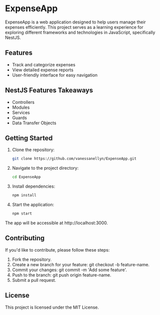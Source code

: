 # ExpenseApp
ExpenseApp is a web application designed to help users manage their expenses efficiently. This project serves as a learning experience for exploring different frameworks and technologies in JavaScript, specifically NestJS.

## Features
- Track and categorize expenses
- View detailed expense reports
- User-friendly interface for easy navigation

## NestJS Features Takeaways
- Controllers
- Modules
- Services
- Guards
- Data Transfer Objects

## Getting Started

1. Clone the repository:
      ```bash
      git clone https://github.com/vanessanellyn/ExpenseApp.git

2. Navigate to the project directory:
      ```bash
      cd ExpenseApp

3. Install dependencies:
      ```bash
      npm install

4. Start the application:
      ```bash
      npm start

The app will be accessible at http://localhost:3000.

## Contributing
If you'd like to contribute, please follow these steps:

1. Fork the repository.
2. Create a new branch for your feature: git checkout -b feature-name.
3. Commit your changes: git commit -m 'Add some feature'.
4. Push to the branch: git push origin feature-name.
5. Submit a pull request.

## License
This project is licensed under the MIT License.
